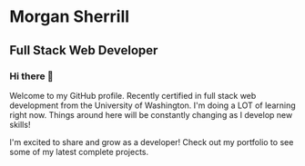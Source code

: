 # Morgan Sherrill 
## Full Stack Web Developer

### Hi there 👋

Welcome to my GitHub profile. Recently certified in full stack web development from the University of Washington. I'm doing a LOT of learning right now. Things around here will be constantly changing as I develop new skills! 

I'm excited to share and grow as a developer! Check out my portfolio to see some of my latest complete projects. 

<!--
**m-sherrill/m-sherrill** is a ✨ _special_ ✨ repository because its `README.md` (this file) appears on your GitHub profile.

Here are some ideas to get you started:

- 🔭 I’m currently working on ...
- 🌱 I’m currently learning ...
- 👯 I’m looking to collaborate on ...
- 🤔 I’m looking for help with ...
- 💬 Ask me about ...
- 📫 How to reach me: ...
- 😄 Pronouns: ...
- ⚡ Fun fact: ...
-->

